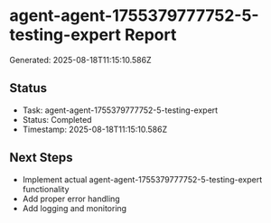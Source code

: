 # agent-agent-1755379777752-5-testing-expert Report

Generated: 2025-08-18T11:15:10.586Z

## Status
- Task: agent-agent-1755379777752-5-testing-expert
- Status: Completed
- Timestamp: 2025-08-18T11:15:10.586Z

## Next Steps
- Implement actual agent-agent-1755379777752-5-testing-expert functionality
- Add proper error handling
- Add logging and monitoring
